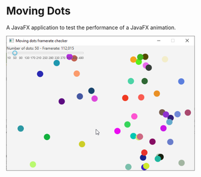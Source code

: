# Moving Dots

A JavaFX application to test the performance of a JavaFX animation.

![](screenshot/50dots.png)